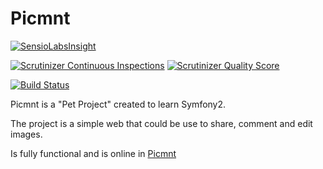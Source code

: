 
Picmnt
========================

[![SensioLabsInsight](https://insight.sensiolabs.com/projects/bc72136b-18e1-466f-a311-9bd7890fb90c/big.png)](https://insight.sensiolabs.com/projects/bc72136b-18e1-466f-a311-9bd7890fb90c) 

[![Scrutinizer Continuous Inspections](https://scrutinizer-ci.com/g/mgallego/Picmnt/badges/general.png?s=2184d1afe417338412e70e15fbfaf6eed3ae436c)](https://scrutinizer-ci.com/g/mgallego/Picmnt/) [![Scrutinizer Quality Score](https://scrutinizer-ci.com/g/mgallego/Picmnt/badges/quality-score.png?s=442e355a7895e8e81fbd584bdf7266e905023027)](https://scrutinizer-ci.com/g/mgallego/Picmnt/)

[![Build Status](https://travis-ci.org/mgallego/Picmnt.png?branch=dev)](https://travis-ci.org/mgallego/Picmnt)

Picmnt is a "Pet Project" created to learn Symfony2.

The project is a simple web that could be use to share, comment and edit images.

Is fully functional and is online in [Picmnt](http://picmnt.com) 
